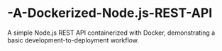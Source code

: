 # -A-Dockerized-Node.js-REST-API
A simple Node.js REST API containerized with Docker, demonstrating a basic development-to-deployment workflow.
